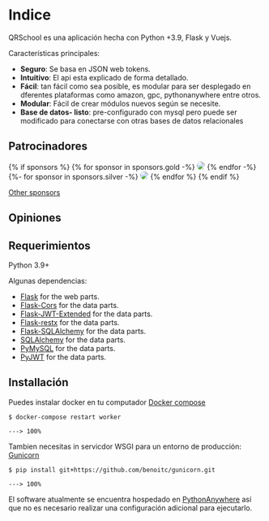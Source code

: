 # Indice

QRSchool es una aplicación hecha con Python +3.9, Flask y Vuejs.

Características principales:

- **Seguro**: Se basa en JSON web tokens.
- **Intuitivo**: El api esta explicado de forma detallado.
- **Fácil**: tan fácil como sea posible, es modular para ser desplegado en dferentes plataformas como amazon, gpc, pythonanywhere entre otros.
- **Modular**: Fácil de crear módulos nuevos según se necesite.
- **Base de datos- listo**: pre-configurado con mysql pero puede ser modificado para
conectarse con otras bases de datos relacionales

## Patrocinadores

<!-- sponsors -->

{% if sponsors %} {% for sponsor in sponsors.gold -%}
<a href="{{ sponsor.url }}" target="_blank" title="{{ sponsor.title }}"><img src="{{ sponsor.img }}" style="border-radius:15px"></a>
{% endfor -%} {%- for sponsor in sponsors.silver -%}
<a href="{{ sponsor.url }}" target="_blank" title="{{ sponsor.title }}"><img src="{{ sponsor.img }}" style="border-radius:15px"></a>
{% endfor %} {% endif %}

<!-- /sponsors -->

<a href="https://gestionhseq.com/#sponsors" class="external-link" target="_blank">Other
sponsors</a>

## Opiniones

## Requerimientos

Python 3.9+

Algunas dependencias:

- <a href="https://flask.palletsprojects.com/en/2.3.x/" class="external-link" target="_blank">Flask</a>
  for the web parts.
- <a href="https://flask-cors.readthedocs.io/en/latest/" class="external-link" target="_blank">Flask-Cors</a>
  for the data parts.
- <a href="https://flask-jwt-extended.readthedocs.io/en/stable/" class="external-link" target="_blank">Flask-JWT-Extended</a>
  for the data parts.
- <a href="https://flask-restx.readthedocs.io/en/latest/" class="external-link" target="_blank">Flask-restx</a>
  for the data parts.
- <a href="https://flask-sqlalchemy.palletsprojects.com/en/3.0.x/#" class="external-link" target="_blank">Flask-SQLAlchemy</a>
  for the data parts.
- <a href="https://docs.sqlalchemy.org/en/20/" class="external-link" target="_blank">SQLAlchemy</a>
  for the data parts.
- <a href="https://pymysql.readthedocs.io/en/latest/" class="external-link" target="_blank">PyMySQL</a>
  for the data parts.
- <a href="https://github.com/jpadilla/pyjwt" class="external-link" target="_blank">PyJWT</a>
  for the data parts.

## Installación

Puedes instalar docker en tu computador <a href="https://docs.docker.com/compose/" class="external-link" target="_blank">Docker compose</a>

<div class="termy">

```console
$ docker-compose restart worker

---> 100%
```

</div>

Tambien necesitas in servicdor WSGI para un entorno de producción:
<a href="https://www.gunicorn.org" class="external-link" target="_blank">Gunicorn</a>

<div class="termy">

```console
$ pip install git+https://github.com/benoitc/gunicorn.git

---> 100%
```

El software atualmente se encuentra hospedado en <a href="https://www.pythonanywhere.com" class="external-link" target="_blank">PythonAnywhere</a> así que no
es necesario realizar una configuración adicional para ejecutarlo.
</div>
